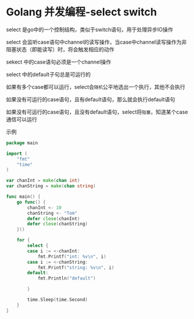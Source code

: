 # Golang 并发编程-select switch

select 是go中的一个控制结构，类似于switch语句，用于处理异步IO操作

select 会监听case语句中channel的读写操作，当case中channel读写操作为非阻塞状态（即能读写）时，将会触发相应的动作

sekect 中的case语句必须是一个channel操作

select 中的default子句总是可运行的

如果有多个case都可以运行，select会`随机`公平地选出一个执行，其他不会执行

如果没有可运行的case语句，且有default语句，那么就会执行default语句

如果没有可运行的case语句，且没有default语句，select将`阻塞`，知道某个case通信可以运行

示例

```go
package main

import (
    "fmt"
    "time"
)

var chanInt = make(chan int)
var chanString = make(chan string)

func main() {
    go func() {
        chanInt <- 10
        chanString <- "Tom"
        defer close(chanInt)
        defer close(chanString)
    }()

    for {
        select {
        case i := <-chanInt:
            fmt.Printf("int: %v\n", i)
        case i := <-chanString:
            fmt.Printf("string: %v\n", i)
        default:
            fmt.Println("default")

        }

        time.Sleep(time.Second)
    }
}

```
